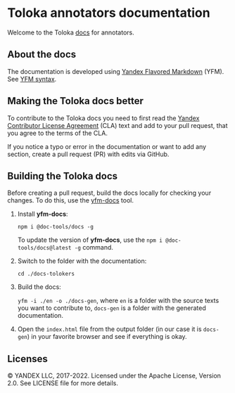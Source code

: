 # Toloka annotators documentation

Welcome to the Toloka [docs](https://toloka.ai/tolokers/docs/) for annotators.

## About the docs

The documentation is developed using [Yandex Flavored Markdown](https://github.com/yandex-cloud/yfm-docs) (YFM). See [YFM syntax](https://github.com/yandex-cloud/yfm-transform/blob/master/DOCS.md).

## Making the Toloka docs better

To contribute to the Toloka docs you need to first read the [Yandex Contributor License Agreement](https://github.com/Toloka/docs/blob/main/CONTRIBUTING.md) (CLA) text and add to your pull request, that you agree to the terms of the CLA.

If you notice a typo or error in the documentation or want to add any section, create a pull request (PR) with edits via GitHub.

## Building the Toloka docs

Before creating a pull request, build the docs locally for checking your changes. To do this, use the [yfm-docs](https://github.com/yandex-cloud/yfm-docs) tool.

1. Install **yfm-docs**:

   `npm i @doc-tools/docs -g`

   To update the version of **yfm-docs**, use the `npm i @doc-tools/docs@latest -g` command.

2. Switch to the folder with the documentation:

   `cd ./docs-tolokers`

3. Build the docs:

   `yfm -i ./en -o ./docs-gen`, where `en` is a folder with the source texts you want to contribute to, `docs-gen` is a folder with the generated documentation.

4. Open the `index.html` file from the output folder (in our case it is `docs-gen`) in your favorite browser and see if everything is okay.

## Licenses

© YANDEX LLC, 2017-2022. Licensed under the Apache License, Version 2.0. See LICENSE file for more details.
